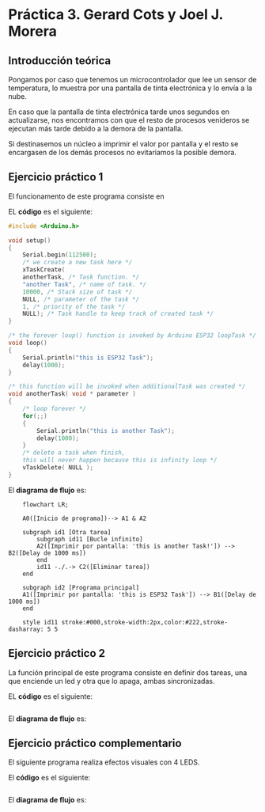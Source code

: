 # Práctica 3. Gerard Cots y Joel J. Morera

## Introducción teórica

Pongamos por caso que tenemos un microcontrolador que lee un sensor de temperatura, lo muestra por una pantalla de tinta electrónica y lo envía a la nube. 

En caso que la pantalla de tinta electrónica tarde unos segundos en actualizarse, nos encontramos con que el resto de procesos venideros se ejecutan más tarde
debido a la demora de la pantalla. 

Si destinasemos un núcleo a imprimir el valor por pantalla y el resto se encargasen de los demás procesos no evitariamos la 
posible demora.

## Ejercicio práctico 1 

El funcionamento de este programa consiste en

EL **código** es el siguiente:

```cpp
#include <Arduino.h>

void setup()
{
    Serial.begin(112500);
    /* we create a new task here */
    xTaskCreate(
    anotherTask, /* Task function. */
    "another Task", /* name of task. */
    10000, /* Stack size of task */
    NULL, /* parameter of the task */
    1, /* priority of the task */
    NULL); /* Task handle to keep track of created task */
}

/* the forever loop() function is invoked by Arduino ESP32 loopTask */
void loop()
{
    Serial.println("this is ESP32 Task");
    delay(1000);
}

/* this function will be invoked when additionalTask was created */
void anotherTask( void * parameter )
{
    /* loop forever */
    for(;;)
    {
        Serial.println("this is another Task");
        delay(1000);
    }
    /* delete a task when finish,
    this will never happen because this is infinity loop */
    vTaskDelete( NULL );
}
```

El **diagrama de flujo** es:

```mermaid
    flowchart LR;

    A0([Inicio de programa])--> A1 & A2
    
    subgraph id1 [Otra tarea]
        subgraph id11 [Bucle infinito]
        A2([Imprimir por pantalla: 'this is another Task!']) --> B2([Delay de 1000 ms]) 
        end
        id11 -./.-> C2([Eliminar tarea])
    end
    
    subgraph id2 [Programa principal]
    A1([Imprimir por pantalla: 'this is ESP32 Task']) --> B1([Delay de 1000 ms])
    end

    style id11 stroke:#000,stroke-width:2px,color:#222,stroke-dasharray: 5 5
```

## Ejercicio práctico 2

La función principal de este programa consiste en definir dos tareas, una que enciende un led y otra que lo apaga, ambas sincronizadas.

EL **código** es el siguiente:

```cpp

```

El **diagrama de flujo** es:
## Ejercicio práctico complementario

El siguiente programa realiza efectos visuales con 4 LEDS.

El **código** es el siguiente:
```cpp

```

El **diagrama de flujo** es: